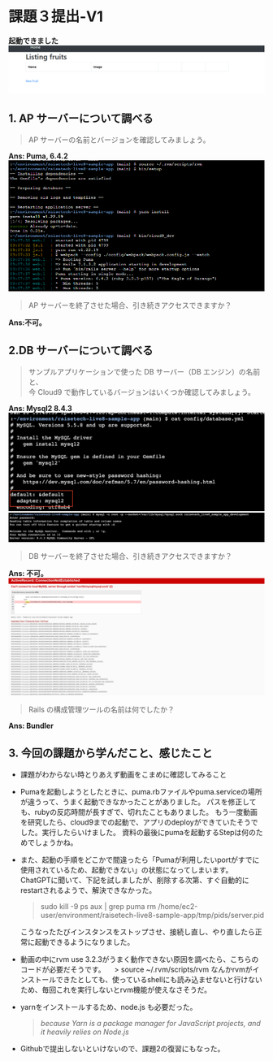 # 課題３提出-V1

**起動できました**
![deploy success](deploy.png)

## 1. AP サーバーについて調べる

> AP サーバーの名前とバージョンを確認してみましょう。

**Ans: Puma, 6.4.2**
![puma version](deploy-2.png)


> AP サーバーを終了させた場合、引き続きアクセスできますか？

**Ans:不可。**

## 2.DB サーバーについて調べる

> サンプルアプリケーションで使った DB サーバー（DB エンジン）の名前と、<br/> 今 Cloud9 で動作しているバージョンはいくつか確認してみましょう。

**Ans: Mysql2 8.4.3**
![db version](database-4.png)
![db version](database-5.png)

>  DB サーバーを終了させた場合、引き続きアクセスできますか？

**Ans: 不可。**
![db out](database-3.png)

> Rails の構成管理ツールの名前は何でしたか？

**Ans: Bundler**

## 3. 今回の課題から学んだこと、感じたこと

* 課題がわからない時とりあえず動画をこまめに確認してみること
* Pumaを起動しようとしたときに、puma.rbファイルやpuma.serviceの場所が違うって、うまく起動できなかったことがありました。
  パスを修正しても、rubyの反応時間が長すぎで、切れたこともありました。
もう一度動画を研究したら、cloud9までの起動で、アプリのdeployができていたそうでした。実行したらいけました。 資料の最後にpumaを起動するStepは何のためでしょうかね。
* また、起動の手順をどこかで間違ったら「Pumaが利用したいportがすでに使用されているため、起動できない」の状態になってしまいます。 ChatGPTに聞いて、下記を試しましたが、削除する次第、すぐ自動的にrestartされるようで、解決できなかった。
  > sudo kill -9
  > ps aux | grep puma
  > rm /home/ec2-user/environment/raisetech-live8-sample-app/tmp/pids/server.pid

  こうなったたびインスタンスをストップさせ、接続し直し、やり直したら正常に起動できるようになりました。


* 動画の中にrvm use 3.2.3がうまく動作できない原因を調べたら、こちらのコードが必要だそうです。
　> source ~/.rvm/scripts/rvm
  なんかrvmがインストールできたとしても、使っているshellにも読み込ませないと行けないため、毎回これを実行しないとrvm機能が使えなさそうだ。

* yarnをインストールするため、node.js も必要だった。
  > *because Yarn is a package manager for JavaScript projects, and it heavily relies on Node.js*

*  Githubで提出しないといけないので、課題2の復習にもなった。
